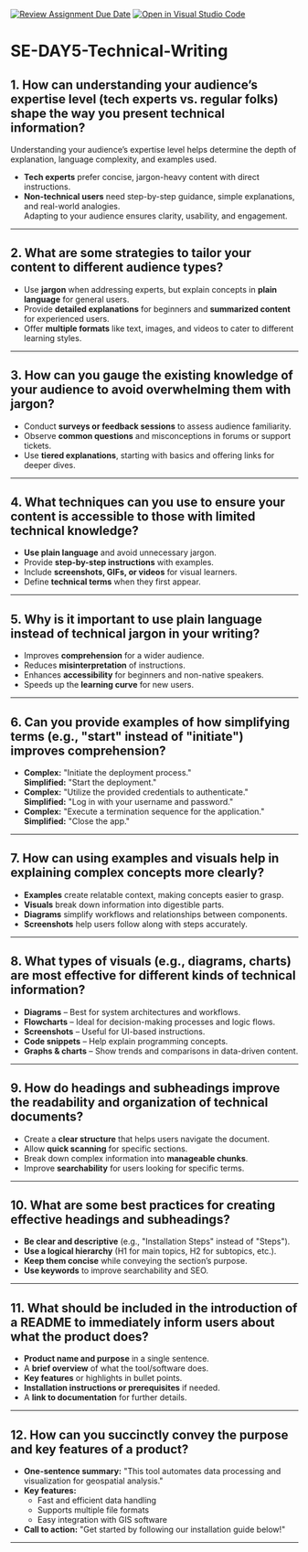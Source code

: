 [![Review Assignment Due Date](https://classroom.github.com/assets/deadline-readme-button-22041afd0340ce965d47ae6ef1cefeee28c7c493a6346c4f15d667ab976d596c.svg)](https://classroom.github.com/a/zsAR-pyY)
[![Open in Visual Studio Code](https://classroom.github.com/assets/open-in-vscode-2e0aaae1b6195c2367325f4f02e2d04e9abb55f0b24a779b69b11b9e10269abc.svg)](https://classroom.github.com/online_ide?assignment_repo_id=18438123&assignment_repo_type=AssignmentRepo)
# SE-DAY5-Technical-Writing

## 1. How can understanding your audience’s expertise level (tech experts vs. regular folks) shape the way you present technical information?
Understanding your audience’s expertise level helps determine the depth of explanation, language complexity, and examples used.  
- **Tech experts** prefer concise, jargon-heavy content with direct instructions.  
- **Non-technical users** need step-by-step guidance, simple explanations, and real-world analogies.  
Adapting to your audience ensures clarity, usability, and engagement.
---
## 2. What are some strategies to tailor your content to different audience types?
- Use **jargon** when addressing experts, but explain concepts in **plain language** for general users.  
- Provide **detailed explanations** for beginners and **summarized content** for experienced users.  
- Offer **multiple formats** like text, images, and videos to cater to different learning styles.  
---
## 3. How can you gauge the existing knowledge of your audience to avoid overwhelming them with jargon?
- Conduct **surveys or feedback sessions** to assess audience familiarity.  
- Observe **common questions** and misconceptions in forums or support tickets.  
- Use **tiered explanations**, starting with basics and offering links for deeper dives.  
---
## 4. What techniques can you use to ensure your content is accessible to those with limited technical knowledge?
- **Use plain language** and avoid unnecessary jargon.  
- Provide **step-by-step instructions** with examples.  
- Include **screenshots, GIFs, or videos** for visual learners.  
- Define **technical terms** when they first appear.  
---
## 5. Why is it important to use plain language instead of technical jargon in your writing?
- Improves **comprehension** for a wider audience.  
- Reduces **misinterpretation** of instructions.  
- Enhances **accessibility** for beginners and non-native speakers.  
- Speeds up the **learning curve** for new users.  
---
## 6. Can you provide examples of how simplifying terms (e.g., "start" instead of "initiate") improves comprehension?
- **Complex:** "Initiate the deployment process."  
  **Simplified:** "Start the deployment."  
- **Complex:** "Utilize the provided credentials to authenticate."  
  **Simplified:** "Log in with your username and password."  
- **Complex:** "Execute a termination sequence for the application."  
  **Simplified:** "Close the app."  
---
## 7. How can using examples and visuals help in explaining complex concepts more clearly?
- **Examples** create relatable context, making concepts easier to grasp.  
- **Visuals** break down information into digestible parts.  
- **Diagrams** simplify workflows and relationships between components.  
- **Screenshots** help users follow along with steps accurately.  
---
## 8. What types of visuals (e.g., diagrams, charts) are most effective for different kinds of technical information?
- **Diagrams** – Best for system architectures and workflows.  
- **Flowcharts** – Ideal for decision-making processes and logic flows.  
- **Screenshots** – Useful for UI-based instructions.  
- **Code snippets** – Help explain programming concepts.  
- **Graphs & charts** – Show trends and comparisons in data-driven content.  
---
## 9. How do headings and subheadings improve the readability and organization of technical documents?
- Create a **clear structure** that helps users navigate the document.  
- Allow **quick scanning** for specific sections.  
- Break down complex information into **manageable chunks**.  
- Improve **searchability** for users looking for specific terms.  
---
## 10. What are some best practices for creating effective headings and subheadings?
- **Be clear and descriptive** (e.g., "Installation Steps" instead of "Steps").  
- **Use a logical hierarchy** (H1 for main topics, H2 for subtopics, etc.).  
- **Keep them concise** while conveying the section’s purpose.  
- **Use keywords** to improve searchability and SEO.  
---
## 11. What should be included in the introduction of a README to immediately inform users about what the product does?
- **Product name and purpose** in a single sentence.  
- A **brief overview** of what the tool/software does.  
- **Key features** or highlights in bullet points.  
- **Installation instructions or prerequisites** if needed.  
- A **link to documentation** for further details.  
---
## 12. How can you succinctly convey the purpose and key features of a product?
- **One-sentence summary:** "This tool automates data processing and visualization for geospatial analysis."  
- **Key features:**  
  - Fast and efficient data handling  
  - Supports multiple file formats  
  - Easy integration with GIS software  
- **Call to action:** "Get started by following our installation guide below!"  

---
